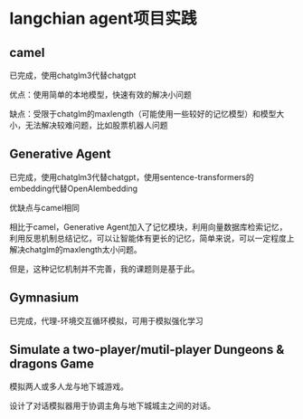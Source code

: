 # langchian agent项目实践

## camel

已完成，使用chatglm3代替chatgpt

优点：使用简单的本地模型，快速有效的解决小问题

缺点：受限于chatglm的maxlength（可能使用一些较好的记忆模型）和模型大小，无法解决较难问题，比如股票机器人问题

## Generative Agent

已完成，使用chatglm3代替chatgpt，使用sentence-transformers的embedding代替OpenAIembedding

优缺点与camel相同

相比于camel，Generative Agent加入了记忆模块，利用向量数据库检索记忆，利用反思机制总结记忆，可以让智能体有更长的记忆，简单来说，可以一定程度上解决chatglm的maxlength太小问题。

但是，这种记忆机制并不完善，我的课题则是基于此。

## Gymnasium

已完成，代理-环境交互循环模拟，可用于模拟强化学习

## Simulate a two-player/mutil-player Dungeons & dragons Game

模拟两人或多人龙与地下城游戏。

设计了对话模拟器用于协调主角与地下城城主之间的对话。
